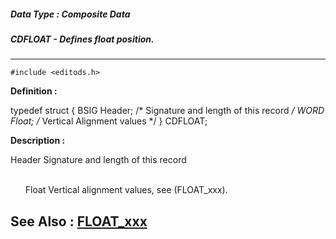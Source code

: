 ##### Data Type : Composite Data
##### CDFLOAT - Defines float position.
---
```
#include <editods.h>
```

**Definition :**

typedef struct {
   BSIG Header; /* Signature and length of this record */
   WORD Float;  /* Vertical Alignment values */
} CDFLOAT;

**Description :**

Header	Signature and length of this record
<ul><br>
Float	Vertical alignment values, see (FLOAT_xxx).</ul>



**See Also :**
[FLOAT_xxx](/domino-c-api-docs/reference/Symb/FLOAT_xxx)
---
